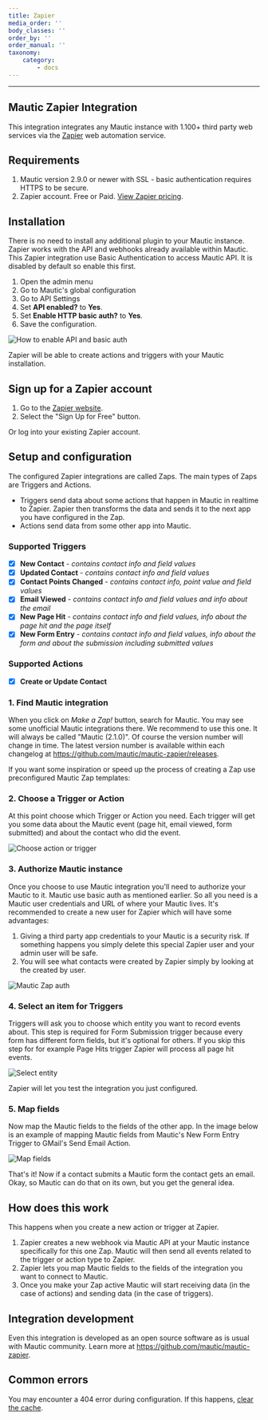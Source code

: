 ```yaml
---
title: Zapier
media_order: ''
body_classes: ''
order_by: ''
order_manual: ''
taxonomy:
    category:
        - docs
---
```


-------------------

## Mautic Zapier Integration

This integration integrates any Mautic instance with 1.100+ third party web services via the [Zapier](https://zapier.com) web automation service.

## Requirements

1. Mautic version 2.9.0 or newer with SSL - basic authentication requires HTTPS to be secure.
3. Zapier account. Free or Paid. [View Zapier pricing](https://zapier.com/pricing/).

## Installation

There is no need to install any additional plugin to your Mautic instance. Zapier works with the API and webhooks already available within Mautic. This Zapier integration use Basic Authentication to access Mautic API. It is disabled by default so enable this first.

1. Open the admin menu
2. Go to Mautic's global configuration
3. Go to API Settings
4. Set __API enabled?__ to __Yes__.
5. Set __Enable HTTP basic auth?__ to __Yes__.
6. Save the configuration.

![How to enable API and basic auth](enable-api.png)

Zapier will be able to create actions and triggers with your Mautic installation.

## Sign up for a Zapier account

1. Go to the [Zapier website](https://zapier.com).
2. Select the "Sign Up for Free" button.

Or log into your existing Zapier account.

## Setup and configuration

The configured Zapier integrations are called Zaps. The main types of Zaps are Triggers and Actions.

- Triggers send data about some actions that happen in Mautic in realtime to Zapier. Zapier then transforms the data and sends it to the next app you have configured in the Zap.
- Actions send data from some other app into Mautic.

### Supported Triggers
- [x] **New Contact** - _contains contact info and field values_
- [x] **Updated Contact** - _contains contact info and field values_
- [x] **Contact Points Changed** - _contains contact info, point value and field values_
- [x] **Email Viewed** - _contains contact info and field values and info about the email_
- [x] **New Page Hit** - _contains contact info and field values, info about the page hit and the page itself_
- [x] **New Form Entry** - _contains contact info and field values, info about the form and about the submission including submitted values_

### Supported Actions
- [x] **Create or Update Contact**

### 1. Find Mautic integration

When you click on _Make a Zap!_ button, search for Mautic. You may see some unofficial Mautic integrations there. We recommend to use this one. It will always be called "Mautic (2.1.0)". Of course the version number will change in time. The latest version number is available within each changelog at https://github.com/mautic/mautic-zapier/releases.

If you want some inspiration or speed up the process of creating a Zap use preconfigured Mautic Zap templates:
<div id="zapier-widget"></div>
<script src="https://zapier.com/apps/embed/widget.js?services=mautic&html_id=zapier-widget"></script>

### 2. Choose a Trigger or Action

At this point choose which Trigger or Action you need. Each trigger will get you some data about the Mautic event (page hit, email viewed, form submitted) and about the contact who did the event.

![Choose action or trigger](trigger-or-action.png)

### 3. Authorize Mautic instance

Once you choose to use Mautic integration you'll need to authorize your Mautic to it. Mautic use basic auth as mentioned earlier. So all you need is a Mautic user credentials and URL of where your Mautic lives. It's recommended to create a new user for Zapier which will have some advantages:

1. Giving a third party app credentials to your Mautic is a security risk. If something happens you simply delete this special Zapier user and your admin user will be safe.
2. You will see what contacts were created by Zapier simply by looking at the created by user.

![Mautic Zap auth](zapier-auth.png)

### 4. Select an item for Triggers

Triggers will ask you to choose which entity you want to record events about. This step is required for Form Submission trigger because every form has different form fields, but it's optional for others. If you skip this step for for example Page Hits trigger Zapier will process all page hit events.

![Select entity](select-entity.png)

Zapier will let you test the integration you just configured.

### 5. Map fields

Now map the Mautic fields to the fields of the other app. In the image below is an example of mapping Mautic fields from Mautic's New Form Entry Trigger to GMail's Send Email Action.

![Map fields](map-fields.png)

That's it! Now if a contact submits a Mautic form the contact gets an email. Okay, so Mautic can do that on its own, but you get the general idea.

## How does this work

This happens when you create a new action or trigger at Zapier.

1. Zapier creates a new webhook via Mautic API at your Mautic instance specifically for this one Zap. Mautic will then send all events related to the trigger or action type to Zapier.
2. Zapier lets you map Mautic fields to the fields of the integration you want to connect to Mautic.
3. Once you make your Zap active Mautic will start receiving data (in the case of actions) and sending data (in the case of triggers).

## Integration development

Even this integration is developed as an open source software as is usual with Mautic community. Learn more at https://github.com/mautic/mautic-zapier.

## Common errors

You may encounter a 404 error during configuration. If this happens, [clear the cache][clear-cache].

[clear-cache]: </troubleshooting#1-clear-the-cache>
